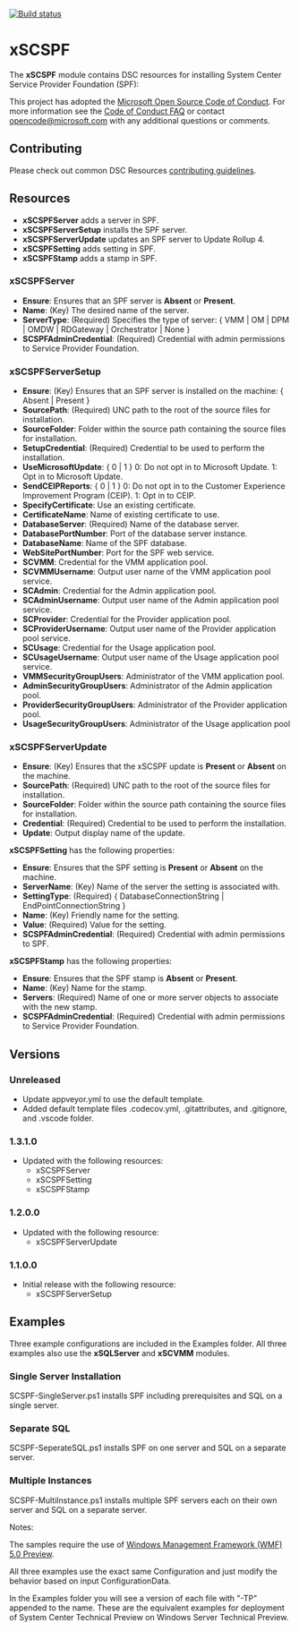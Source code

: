 [![Build status](https://ci.appveyor.com/api/projects/status/05um9vwey5h64bed/branch/master?svg=true)](https://ci.appveyor.com/project/PowerShell/xscspf/branch/master)

# xSCSPF

The **xSCSPF** module contains DSC resources for installing System Center Service Provider Foundation (SPF):

This project has adopted the [Microsoft Open Source Code of Conduct](https://opensource.microsoft.com/codeofconduct/).
For more information see the [Code of Conduct FAQ](https://opensource.microsoft.com/codeofconduct/faq/) or contact [opencode@microsoft.com](mailto:opencode@microsoft.com) with any additional questions or comments.

## Contributing
Please check out common DSC Resources [contributing guidelines](https://github.com/PowerShell/DscResource.Kit/blob/master/CONTRIBUTING.md).


## Resources

* **xSCSPFServer** adds a server in SPF.
* **xSCSPFServerSetup** installs the SPF server.
* **xSCSPFServerUpdate** updates an SPF server to Update Rollup 4.
* **xSCSPFSetting** adds setting in SPF.
* **xSCSPFStamp** adds a stamp in SPF.

### xSCSPFServer

* **Ensure**: Ensures that an SPF server is **Absent** or **Present**.
* **Name**: (Key) The desired name of the server.
* **ServerType**: (Required) Specifies the type of server: { VMM | OM | DPM | OMDW | RDGateway | Orchestrator | None }
* **SCSPFAdminCredential**: (Required) Credential with admin permissions to Service Provider Foundation.

### xSCSPFServerSetup

* **Ensure**: (Key) Ensures that an SPF server is installed on the machine: { Absent | Present }
* **SourcePath**: (Required) UNC path to the root of the source files for installation.
* **SourceFolder**: Folder within the source path containing the source files for installation.
* **SetupCredential**: (Required) Credential to be used to perform the installation.
* **UseMicrosoftUpdate**: { 0 | 1 }
0: Do not opt in to Microsoft Update.
1: Opt in to Microsoft Update.
* **SendCEIPReports**: { 0 | 1 }
0: Do not opt in to the Customer Experience Improvement Program (CEIP).
1: Opt in to CEIP.
* **SpecifyCertificate**: Use an existing certificate.
* **CertificateName**: Name of existing certificate to use.
* **DatabaseServer**: (Required) Name of the database server.
* **DatabasePortNumber**: Port of the database server instance.
* **DatabaseName**: Name of the SPF database.
* **WebSitePortNumber**: Port for the SPF web service.
* **SCVMM**: Credential for the VMM application pool.
* **SCVMMUsername**: Output user name of the VMM application pool service.
* **SCAdmin**: Credential for the Admin application pool.
* **SCAdminUsername**: Output user name of the Admin application pool service.
* **SCProvider**: Credential for the Provider application pool.
* **SCProviderUsername**: Output user name of the Provider application pool service.
* **SCUsage**: Credential for the Usage application pool.
* **SCUsageUsername**: Output user name of the Usage application pool service.
* **VMMSecurityGroupUsers**: Administrator of the VMM application pool.
* **AdminSecurityGroupUsers**: Administrator of the Admin application pool.
* **ProviderSecurityGroupUsers**: Administrator of the Provider application pool.
* **UsageSecurityGroupUsers**: Administrator of the Usage application pool

### xSCSPFServerUpdate

* **Ensure**: (Key) Ensures that the xSCSPF update is **Present** or **Absent** on the machine.
* **SourcePath**: (Required) UNC path to the root of the source files for installation.
* **SourceFolder**: Folder within the source path containing the source files for installation.
* **Credential**: (Required) Credential to be used to perform the installation.
* **Update**: Output display name of the update.

**xSCSPFSetting** has the following properties:

* **Ensure**: Ensures that the SPF setting is **Present** or **Absent** on the machine.
* **ServerName**: (Key) Name of the server the setting is associated with.
* **SettingType**: (Required) { DatabaseConnectionString | EndPointConnectionString }
* **Name**: (Key) Friendly name for the setting.
* **Value**: (Required) Value for the setting.
* **SCSPFAdminCredential**: (Required) Credential with admin permissions to SPF.

**xSCSPFStamp** has the following properties:

* **Ensure**: Ensures that the SPF stamp is **Absent** or **Present**.
* **Name**: (Key) Name for the stamp.
* **Servers**: (Required) Name of one or more server objects to associate with the new stamp.
* **SCSPFAdminCredential**: (Required) Credential with admin permissions to Service Provider Foundation.


## Versions

### Unreleased

* Update appveyor.yml to use the default template.
* Added default template files .codecov.yml, .gitattributes, and .gitignore, and
  .vscode folder.

### 1.3.1.0

* Updated with the following resources:
    - xSCSPFServer
    - xSCSPFSetting
    - xSCSPFStamp

### 1.2.0.0

* Updated with the following resource:
    - xSCSPFServerUpdate

### 1.1.0.0

* Initial release with the following resource:
    - xSCSPFServerSetup

## Examples

Three example configurations are included in the Examples folder.
All three examples also use the **xSQLServer** and **xSCVMM** modules.

### Single Server Installation

SCSPF-SingleServer.ps1 installs SPF including prerequisites and SQL on a single server.

### Separate SQL

SCSPF-SeperateSQL.ps1 installs SPF on one server and SQL on a separate server.

### Multiple Instances
SCSPF-MultiInstance.ps1 installs multiple SPF servers each on their own server and SQL on a separate server.

Notes:

The samples require the use of [Windows Management Framework (WMF) 5.0 Preview](http://go.microsoft.com/fwlink/?LinkId=398175).

All three examples use the exact same Configuration and just modify the behavior based on input ConfigurationData.

In the Examples folder you will see a version of each file with "-TP" appended to the name.
These are the equivalent examples for deployment of System Center Technical Preview on Windows Server Technical Preview.

